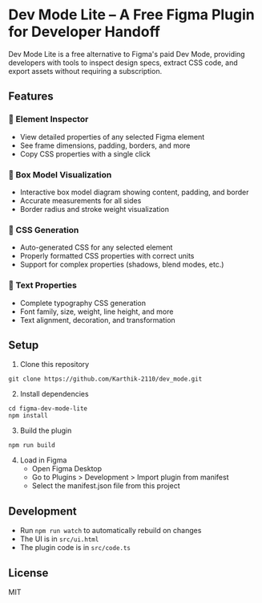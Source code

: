 # Dev Mode Lite – A Free Figma Plugin for Developer Handoff

Dev Mode Lite is a free alternative to Figma's paid Dev Mode, providing developers with tools to inspect design specs, extract CSS code, and export assets without requiring a subscription.

## Features

### 🧰 Element Inspector
- View detailed properties of any selected Figma element
- See frame dimensions, padding, borders, and more
- Copy CSS properties with a single click

### 📐 Box Model Visualization
- Interactive box model diagram showing content, padding, and border
- Accurate measurements for all sides
- Border radius and stroke weight visualization

### 💅 CSS Generation
- Auto-generated CSS for any selected element
- Properly formatted CSS properties with correct units
- Support for complex properties (shadows, blend modes, etc.)

### 📝 Text Properties
- Complete typography CSS generation
- Font family, size, weight, line height, and more
- Text alignment, decoration, and transformation

## Setup

1. Clone this repository
```
git clone https://github.com/Karthik-2110/dev_mode.git
```

2. Install dependencies
```
cd figma-dev-mode-lite
npm install
```

3. Build the plugin
```
npm run build
```

4. Load in Figma
   - Open Figma Desktop
   - Go to Plugins > Development > Import plugin from manifest
   - Select the manifest.json file from this project

## Development

- Run `npm run watch` to automatically rebuild on changes
- The UI is in `src/ui.html`
- The plugin code is in `src/code.ts`

## License

MIT 
